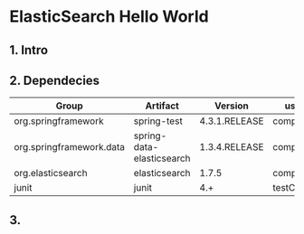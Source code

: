 # ElasticSearch Hello World
## 1. Intro
## 2. Dependecies

Group | Artifact | Version | usage
----- | -------- | ------- | -----
org.springframework | spring-test | 4.3.1.RELEASE | compile
org.springframework.data | spring-data-elasticsearch | 1.3.4.RELEASE | compile
org.elasticsearch | elasticsearch | 1.7.5 | compile
junit | junit | 4.+ | testCompile

## 3. 
